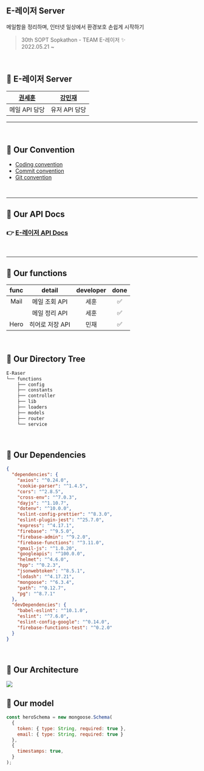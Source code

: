 <!-- @format -->

## E-레이저 Server

메일함을 정리하며,
인터넷 일상에서 환경보호 손쉽게 시작하기

> 30th SOPT Sopkathon - TEAM E-레이저 ✨ <br>
> 2022.05.21 ~

<br>

## 🍕 E-레이저 Server

| [권세훈](https://github.com/devkwonsehoon) | [강민재](https://github.com/m1njae) |
| :----------------------------------------: | :---------------------------------: |
|               메일 API 담당                |            유저 API 담당            |

<Hr>
<br>

## 🦖 Our Convention

- [Coding convention](https://www.notion.so/Coding-Convention-a20e3ffbc92e4952aa046adf9704d4d3)
- [Commit convention](https://www.notion.so/Commit-Convention-94a9c483d24548829ac2e64784944aea)
- [Git convention](https://www.notion.so/Git-Convention-bdf94413c66a4c9087d07e0e35b89e34)

<br>
<Hr>

## 🦖 Our API Docs

### 👉 [E-레이저 API Docs](https://www.notion.so/API-4c1031f189e54176bb6a85b33d55c8c0)

<br>
<Hr>

## 🦖 Our functions

| func |     detail      | developer | done |
| :--: | :-------------: | :-------: | :--: |
| Mail |  메일 조회 API  |   세훈    |  ✅  |
|      |  메일 정리 API  |   세훈    |  ✅  |
| Hero | 히어로 저장 API |   민재    |  ✅  |

<br>

## 🦖 Our Directory Tree

```bash
E-Raser
└── functions
    ├── config
    ├── constants
    ├── controller
    ├── lib
    ├── loaders
    ├── models
    ├── router
    └── service
```

<br>

## 🦖 Our Dependencies

```json
{
  "dependencies": {
    "axios": "^0.24.0",
    "cookie-parser": "^1.4.5",
    "cors": "^2.8.5",
    "cross-env": "^7.0.3",
    "dayjs": "^1.10.7",
    "dotenv": "^10.0.0",
    "eslint-config-prettier": "^8.3.0",
    "eslint-plugin-jest": "^25.7.0",
    "express": "^4.17.1",
    "firebase": "^9.5.0",
    "firebase-admin": "^9.2.0",
    "firebase-functions": "^3.11.0",
    "gmail-js": "^1.0.20",
    "googleapis": "^100.0.0",
    "helmet": "^4.6.0",
    "hpp": "^0.2.3",
    "jsonwebtoken": "^8.5.1",
    "lodash": "^4.17.21",
    "mongoose": "^6.3.4",
    "path": "^0.12.7",
    "pg": "^8.7.1"
  },
  "devDependencies": {
    "babel-eslint": "^10.1.0",
    "eslint": "^7.6.0",
    "eslint-config-google": "^0.14.0",
    "firebase-functions-test": "^0.2.0"
  }
}
```

<br>

## 🦖 Our Architecture
<img src="https://user-images.githubusercontent.com/54793607/169669394-9281c3b3-c9f6-4fc4-a29b-e2023e3a82f8.png">

<br>
    
## 🦖 Our model
   
```javascript
const heroSchema = new mongoose.Schema(
  {
    token: { type: String, required: true },
    email: { type: String, required: true }
  },
  {
    timestamps: true,
  }
);
```
    
